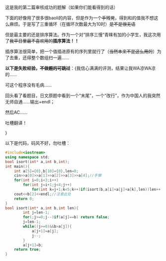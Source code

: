 这是我的第二篇审核成功的题解（如果你们能看得到的话）

下面的好像用了很多很baoli的内容，但是作为一个~~手残党~~，得到和的值我不想这么麻烦。于是写了三重循环（在循环次数最大为10时）~~是不是很无语~~

但是最主要的还是排序算法。作为一个对“排序三慢”青睐有加的小学生，我这次用了~~我平日里最不喜欢用的~~**插序算法！！**

插序算法很简单，把一个值插进原有的序列里就行了（~~当然本来不是这么用的~~）为了去重，还得整个数组扫一遍……

**以下是失败经验，~~不做题的可跳过~~**：{我信心满满的评测，结果让我WA凉WA凉的……

可这个程序没有毛病……

回头看了看题目，日文原题中看到一个“末尾”，一个“改行”，作为中国人的我突然无师自通……输出+endl；

然后AC……

吐槽翻译！

}

以下是代码，码风不好，勿吐槽：
```cpp
#include<iostream>
using namespace std;
bool isort(int* a,int b,int);
int main(){
	int a[5]={0},b[10]={0},len=0;
	cin>>a[0]>>a[1]>>a[2]>>a[3]>>a[4];//手懒 
	for(int i=0;i<3;i++)
		for(int j=i+1;j<4;j++)
			for(int k=j+1;k<5;k++)if(isort(b,a[i]+a[j]+a[k],len))len++;
	cout<<b[2]<<endl;//注意此处
	return 0;
}
bool isort(int* a,int b,int len){
		int j=len-1;
		for(;j>=0;j--)if(a[j]==b) return false;
		j=len-1;
		while((j>=0)&&b>a[j]){
			a[j+1]=a[j];
			j--;
		}
		a[j+1]=b;
	return true;
}
```




